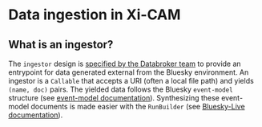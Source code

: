 # Data ingestion in Xi-CAM

## What is an ingestor?

The `ingestor` design is [specified by the Databroker team](https://github.com/danielballan/sniffers_and_ingestors/) to
provide an entrypoint for data generated external from the Bluesky environment. An ingestor is a `Callable` that accepts
a URI (often a local file path) and yields `(name, doc)` pairs. The yielded data follows the Bluesky `event-model`
structure (see [event-model documentation](https://blueskyproject.io/event-model/data-model.html)). Synthesizing these
event-model documents is made easier with the `RunBuilder`
(see [Bluesky-Live documentation](https://github.com/bluesky/bluesky-live)).
